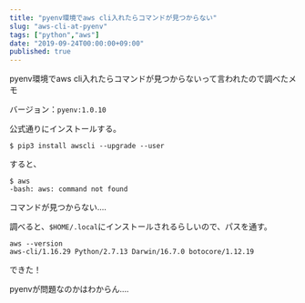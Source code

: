 ```yaml
---
title: "pyenv環境でaws cli入れたらコマンドが見つからない"
slug: "aws-cli-at-pyenv"
tags: ["python","aws"]
date: "2019-09-24T00:00:00+09:00"
published: true
---
```


pyenv環境でaws cli入れたらコマンドが見つからないって言われたので調べたメモ

バージョン：`pyenv:1.0.10`

公式通りにインストールする。

```
$ pip3 install awscli --upgrade --user
```

すると、

```
$ aws
-bash: aws: command not found
```

コマンドが見つからない....

調べると、`$HOME/.local`にインストールされるらしいので、パスを通す。

```
aws --version
aws-cli/1.16.29 Python/2.7.13 Darwin/16.7.0 botocore/1.12.19
```

できた！

pyenvが問題なのかはわからん....
